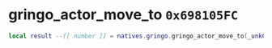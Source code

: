 # gringo_actor_move_to `0x698105FC`

```lua
local result --[[ number ]] = natives.gringo.gringo_actor_move_to(_unk0 --[[ number ]], _unk1 --[[ number ]], _unk2 --[[ number ]], _unk3 --[[ number ]], _unk4 --[[ number ]])
```